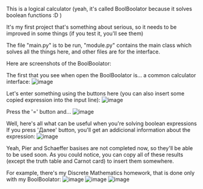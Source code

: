 This is a logical calculator (yeah, it's called BoolBoolator because it solves boolean functions :D )

It's my first project that's something about serious, so it needs to be improved in some things (if you test it, you'll see them)

The file "main.py" is to be run, "module.py" contains the main class which solves all the things here, and other files are for the interface.

Here are screenshots of the BoolBoolator:

The first that you see when open the BoolBoolator is... a common calculator interface:
![image](https://user-images.githubusercontent.com/92950839/172052246-08674670-bfd7-49db-a459-93db88ce7f5b.png)

Let's enter something using the buttons here (you can also insert some copied expression into the input line):
![image](https://user-images.githubusercontent.com/92950839/172052339-70b378cd-475e-48ed-a414-95431df4f8d8.png)

Press the '=' button and...
![image](https://user-images.githubusercontent.com/92950839/172052375-f36b4a1f-4fbd-4adc-8444-9f722202b487.png)

Well, here's all what can be useful when you're solving boolean expressions
If you press 'Далее' button, you'll get an addicional information about the expression:
![image](https://user-images.githubusercontent.com/92950839/172052468-6403bc8e-b3ef-4be8-ac50-3589f8191604.png)

Yeah, Pier and Schaeffer basises are not completed now, so they'll be able to be used soon.
As you could notice, you can copy all of these results (except the truth table and Carnot card) to insert them somewhere.

For example, there's my Discrete Mathematics homework, that is done only with my BoolBoolator:
![image](https://user-images.githubusercontent.com/92950839/172052688-a2c94f3b-dc62-40ab-8a3a-4a0370ddc8ca.png)
![image](https://user-images.githubusercontent.com/92950839/172052703-01ecf0b7-d63c-4c57-842b-1eff4820df75.png)
![image](https://user-images.githubusercontent.com/92950839/172052696-eacea607-7f4c-4cf4-a908-0f3649910b8e.png)
